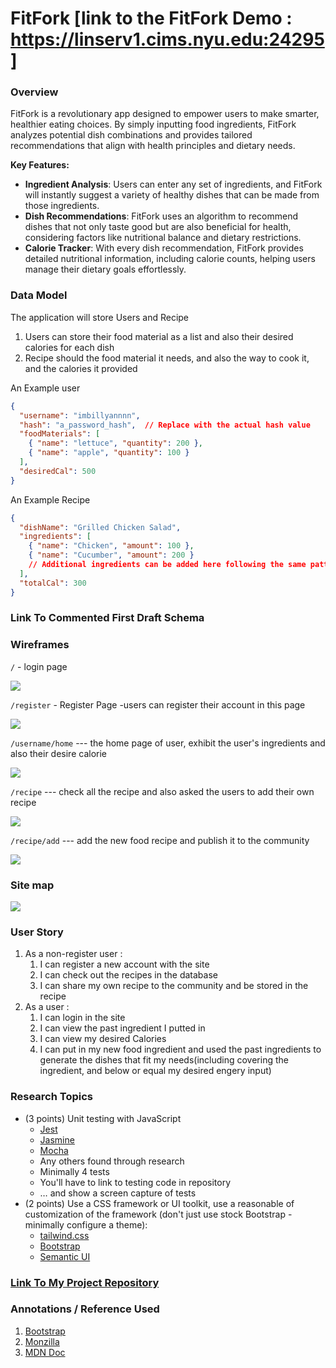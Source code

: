 # FitFork [link to the FitFork Demo : https://linserv1.cims.nyu.edu:24295] 

### Overview

FitFork is a revolutionary app designed to empower users to make smarter, healthier eating choices. By simply inputting food ingredients, FitFork analyzes potential dish combinations and provides tailored recommendations that align with health principles and dietary needs.

**Key Features:**

- **Ingredient Analysis**: Users can enter any set of ingredients, and FitFork will instantly suggest a variety of healthy dishes that can be made from those ingredients.
- **Dish Recommendations**: FitFork uses an algorithm to recommend dishes that not only taste good but are also beneficial for health, considering factors like nutritional balance and dietary restrictions.
- **Calorie Tracker**: With every dish recommendation, FitFork provides detailed nutritional information, including calorie counts, helping users manage their dietary goals effortlessly.

### Data Model

The application will store Users and Recipe

1. Users can store their food material as a list and also their desired calories for each dish
2. Recipe should  the food material it needs, and also the way to cook it, and the calories it provided

An Example user

```json
{
  "username": "imbillyannnn",
  "hash": "a_password_hash",  // Replace with the actual hash value
  "foodMaterials": [
    { "name": "lettuce", "quantity": 200 },
    { "name": "apple", "quantity": 100 }
  ],
  "desiredCal": 500
}
```

An Example Recipe

```json
{
  "dishName": "Grilled Chicken Salad",
  "ingredients": [
    { "name": "Chicken", "amount": 100 },
    { "name": "Cucumber", "amount": 200 }
    // Additional ingredients can be added here following the same pattern
  ],
  "totalCal": 300
}
```

### Link To Commented First Draft Schema

### Wireframes

`/` - login page

![](imgs/Home-page.png)

`/register` - Register Page -users can register their account in this page

![](imgs/Register-page.png)

`/username/home` --- the home page of user, exhibit the user's ingredients and also their desire calorie

![](imgs/GenSolution-Page.png)

`/recipe` --- check all the recipe and also asked the users to add their own recipe

![](imgs/Recipe-Exhibition.png)

`/recipe/add` --- add the new food recipe and publish it to the community

![](imgs/add-Recipe.png)

### Site map

![](imgs/Sitemap.png)

###  User Story

1. As a non-register user :
    1. I can register a new account with the site
    2. I can check out the recipes in the database
    3. I can share my own recipe to the community and be stored in the recipe
2. As a user : 
    1. I can login in the site
    2. I can view the past ingredient I putted in
    3. I can view my desired Calories 
    4. I can put in my new food ingredient and used the past ingredients to generate the dishes that fit my needs(including covering the ingredient, and below or equal my desired engery input)

### Research Topics

- (3 points) Unit testing with JavaScript
    - [Jest](https://jestjs.io/)
    - [Jasmine](http://jasmine.github.io/)
    - [Mocha](https://github.com/mochajs/mocha)
    - Any others found through research
    - Minimally 4 tests
    - You'll have to link to testing code in repository
    - … and show a screen capture of tests
- (2 points) Use a CSS framework or UI toolkit, use a reasonable of customization of the framework (don't just use stock Bootstrap - minimally configure a theme):
    - [tailwind.css](https://tailwindcss.com/)
    - [Bootstrap](http://getbootstrap.com/)
    - [Semantic UI](https://semantic-ui.com/)

### [Link To My Project Repository](https://github.com/nyu-csci-ua-0467-001-002-spring-2024/final-project-yibo-yan)

### Annotations / Reference Used 

1. [Bootstrap](https://getbootstrap.com)
2. [Monzilla](https://www.mozilla.org/en-US/)
3. [MDN Doc](https://developer.mozilla.org/en-US/)







